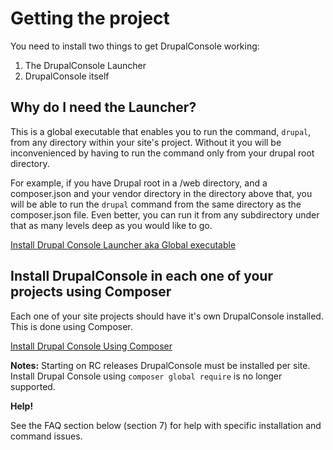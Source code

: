 # Getting the project
You need to install two things to get DrupalConsole working:
1. The DrupalConsole Launcher
2. DrupalConsole itself

## Why do I need the Launcher?
This is a global executable that enables you to run the command, `drupal`, from any directory within your site's project. 
Without it you will be inconvenienced by having to run the command only from your drupal root directory. 

For example, if you have Drupal root in a /web directory, and a composer.json and your vendor directory in the directory above that, you will be able to run the `drupal` command from the same directory as the composer.json file. Even better, you can run it from any subdirectory under that as many levels deep as you would like to go.

[Install Drupal Console Launcher aka Global executable](./launcher.md)

## Install DrupalConsole in each one of your projects using Composer
Each one of your site projects should have it's own DrupalConsole installed. This is done using Composer.

[Install Drupal Console Using Composer](./composer.md) 

**Notes:** Starting on RC releases DrupalConsole must be installed per site. Install Drupal Console using `composer global require` is no longer supported.

**Help!**

See the FAQ section below (section 7) for help with specific installation and command issues.
